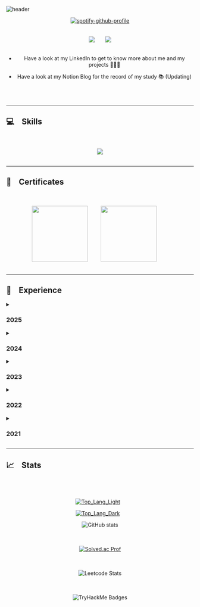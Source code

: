 ![header](https://capsule-render.vercel.app/api?type=Waving&text=Welcome%20to%20Jisu's%20GitHub%20🙌🏻\&c&&color=gradient&&fontSize=60&animation=twinkling&height=250&reversal=true&fontAlignY=40)

<body >

<div align="center">

[![spotify-github-profile](https://spotify-github-profile.kittinanx.com/api/view?uid=mxz3mdyod6qrp36c2twau4crh&cover_image=true&theme=novatorem&show_offline=false&background_color=121212&interchange=false&bar_color=0061ff&bar_color_cover=true)](https://open.spotify.com/user/mxz3mdyod6qrp36c2twau4crh?si=7cca00013c6a42ac)<br><br><br>
  <a href="https://www.linkedin.com/in/mijisu0103" target="_blank"><img src="https://custom-icon-badges.demolab.com/badge/LinkedIn-0A66C2?logo=linkedin-white&logoColor=fff"/></a>&nbsp;&nbsp;&nbsp;&nbsp;&nbsp;&nbsp;
  <a href="https://mjsarchive.notion.site/Tech-log-11c5e786f1f180f88f82e54ea85dd847" target="_blank"><img src="https://img.shields.io/badge/Notion-000?&logo=notion&logoColor=fff"/></a>
  <br><br>

* Have a look at my LinkedIn to get to know more about me and my projects 👩🏻‍💻
* Have a look at my Notion Blog for the record of my study 📚 (Updating)

  <br><br>
</div>

---
## 💻 &nbsp;&nbsp; Skills 
<p align="center">
  <br><br>
    <img src="https://skillicons.dev/icons?i=aws,linux,docker,kubernetes,jenkins,ansible,terraform,prometheus,grafana,mysql,py,sklearn,pytorch,tensorflow,java,kotlin,spring,supabase,cs,unity,cpp,unreal,lua,robloxstudio,html,css,tailwind,js,ts,nextjs,threejs,react&theme=light&perline=8" />
  <br><br>
</p>

---
## 🪪 &nbsp;&nbsp; Certificates
<p align="center">
<br><br>
  <img src="https://miro.medium.com/v2/resize:fit:600/1*415D-ou6S2-FfkULw-b5YA.png" width="150" />&nbsp;&nbsp;&nbsp;&nbsp;&nbsp;&nbsp;&nbsp;&nbsp;
  <img src="https://images.credly.com/images/8b8ed108-e77d-4396-ac59-2504583b9d54/cka_from_cncfsite__281_29.png" width="150" />&nbsp;&nbsp;&nbsp;&nbsp;&nbsp;&nbsp;&nbsp;&nbsp;
  <br><br>
</p>

---
## 📂 &nbsp;&nbsp; Experience
<details>
<summary><h3>2025</h3></summary>

**March 2025 - April 2025**      
[QMML Website](https://github.com/Queen-Mary-Machine-Learning-Society/website)
<br>

**February 2025 - March 2025**      
[Startup Profitability Prediction](https://github.com/mijisu0103/Startup-Profitability-Prediction) [Grade: Distinction]
<br>

**February 2025 - March 2025**      
[Data Driven Decision Making Risk Analysis](https://github.com/mijisu0103/Data-Driven-Decision-Making-Risk-Analysis) [Grade: Distinction]
<br>

**January 2025 - April 2025**      
[Point Me](https://www.figma.com/proto/ZZBmQR8065FhLcF9sXw3ky/Minji-s-Assistive-App-Design?node-id=368-7134&t=Z6cUgyHvp68Vdes9-1&starting-point-node-id=368%3A7265)
<br>

**November 2024 - September 2025**      
[Project](https://github.com/mijisu0103/Project)
<br>

**October 2024 - March 2025**      
[qTech & qNomics Interdisciplinary Project](https://github.com/mijisu0103/qTech-qNomics)
<br>

**October 2024 - March 2025**      
[Queen Mary Machine Learning Society](https://github.com/mijisu0103/QMUL-ML-Soc)
<br>

</details>

<details>
<summary><h3>2024</h3></summary>

**November 2024 - September 2025**      
[Project](https://github.com/mijisu0103/Project)
<br>

**November 2024 - November 2024**   
[Covid Dashboard Project](https://github.com/mijisu0103/Covid-Dashboard-Project) [Grade: Distinction]
<br>  

**October 2024 - November 2024**        
[Database Systems Project for Library Systems](https://github.com/mijisu0103/DB-for-Library-Systems) [Grade: Distinction]   
<br>
**October 2024 - March 2025**      
[qTech & qNomics Interdisciplinary Project](https://github.com/mijisu0103/qTech-qNomics)
<br>

**October 2024 - March 2025**      
[Queen Mary Machine Learning Society](https://github.com/mijisu0103/QMUL-ML-Soc)
<br>

**August 2024 - August 2024**    
[Footprints Plan]() [Won 2nd place]   
<br>
**July 2024 - August 2024**         
[The first SK AI Data Academy](https://github.com/mijisu0103/SK-AI-Data-Academy)
<br>

</details>

<details>
<summary><h3>2023</h3></summary>

**October 2023 - December 2023**      
[Space Bound](https://www.youtube.com/watch?v=GqBPYT0WWIg) [Grade: Distinction]  
<br>
**March 2023 - September 2023** <br>
[Self-taught Lua, C++ & Unreal Engine 5](https://github.com/mijisu0103/Game-Programming)  
[C++ Study for Game Programming](https://github.com/mijisu0103/CPP)
<br> 

</details>

<details>
<summary><h3>2022</h3></summary>

**July 2022 - November 2022**      
[Project MJS Archive]()   
<br>
**January 2022 - March 2022** <br> 
[Self-taught Python](https://github.com/mijisu0103/Python)   
<br> 

</details>

<details>
<summary><h3>2021</h3></summary>

**March 2021 - August 2021**      
[Self-taught C# & Unity Game Development](https://github.com/mijisu0103/Game-Programming)   
<br> 

</details>

---
## 📈 &nbsp;&nbsp; Stats 
 <div  align="center">

<br><br><br><span>[![Top_Lang_Light](https://github-readme-stats.vercel.app/api/top-langs/?username=mijisu0103&hide=ipynb&layout=compact&theme=shadow_red#gh-light-mode-only)](https://github.com/mijisu0103#gh-light-mode-only)&nbsp;&nbsp;&nbsp;

[![Top_Lang_Dark](https://github-readme-stats.vercel.app/api/top-langs/?username=mijisu0103&layout=compact&theme=graywhite#gh-dark-mode-only)](https://github.com/mijisu0103#gh-dark-mode-only)&nbsp;&nbsp;&nbsp;

<span>![GitHub stats](https://github-readme-stats.vercel.app/api?username=mijisu0103&show_icons=true&theme=graywhite)<br><br><br>

<span>[![Solved.ac Prof](http://mazassumnida.wtf/api/v2/generate_badge?boj=crazy_sus01)](https://solved.ac/profile/crazy_sus01)</span><br><br><br>

<span>![Leetcode Stats](https://leetcard.jacoblin.cool/mijisu0103?font=Mulish)</span><br><br><br>

<span>![TryHackMe Badges](https://raw.githubusercontent.com/mijisu0103/mijisu0103/badges/badges/tryhackme_badges.png)</span><br><br><br>


 </div>
</div>

